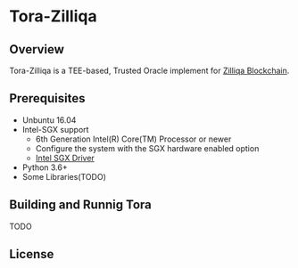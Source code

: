 # Tora-Zilliqa 



## Overview
Tora-Zilliqa is a TEE-based, Trusted Oracle implement for [Zilliqa Blockchain](https://zilliqa.com/). 

## Prerequisites

- Unbuntu 16.04
- Intel-SGX support
  - 6th Generation Intel(R) Core(TM) Processor or newer
  - Configure the system with the SGX hardware enabled option
  - [Intel SGX Driver](https://github.com/intel/linux-sgx-driver)
- Python 3.6+
- Some Libraries(TODO)

## Building and Runnig Tora

TODO



## License



